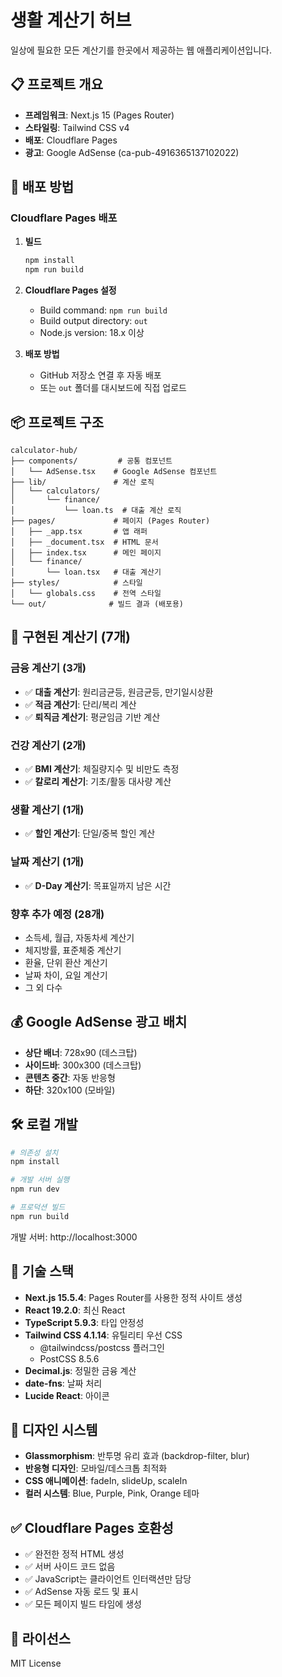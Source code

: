 # 생활 계산기 허브

일상에 필요한 모든 계산기를 한곳에서 제공하는 웹 애플리케이션입니다.

## 📋 프로젝트 개요

- **프레임워크**: Next.js 15 (Pages Router)
- **스타일링**: Tailwind CSS v4
- **배포**: Cloudflare Pages
- **광고**: Google AdSense (ca-pub-4916365137102022)

## 🚀 배포 방법

### Cloudflare Pages 배포

1. **빌드**
   ```bash
   npm install
   npm run build
   ```

2. **Cloudflare Pages 설정**
   - Build command: `npm run build`
   - Build output directory: `out`
   - Node.js version: 18.x 이상

3. **배포 방법**
   - GitHub 저장소 연결 후 자동 배포
   - 또는 `out` 폴더를 대시보드에 직접 업로드

## 📦 프로젝트 구조

```
calculator-hub/
├── components/         # 공통 컴포넌트
│   └── AdSense.tsx    # Google AdSense 컴포넌트
├── lib/               # 계산 로직
│   └── calculators/
│       └── finance/
│           └── loan.ts  # 대출 계산 로직
├── pages/             # 페이지 (Pages Router)
│   ├── _app.tsx       # 앱 래퍼
│   ├── _document.tsx  # HTML 문서
│   ├── index.tsx      # 메인 페이지
│   └── finance/
│       └── loan.tsx   # 대출 계산기
├── styles/            # 스타일
│   └── globals.css    # 전역 스타일
└── out/              # 빌드 결과 (배포용)
```

## 🧮 구현된 계산기 (7개)

### 금융 계산기 (3개)
- ✅ **대출 계산기**: 원리금균등, 원금균등, 만기일시상환
- ✅ **적금 계산기**: 단리/복리 계산
- ✅ **퇴직금 계산기**: 평균임금 기반 계산

### 건강 계산기 (2개)
- ✅ **BMI 계산기**: 체질량지수 및 비만도 측정
- ✅ **칼로리 계산기**: 기초/활동 대사량 계산

### 생활 계산기 (1개)
- ✅ **할인 계산기**: 단일/중복 할인 계산

### 날짜 계산기 (1개)
- ✅ **D-Day 계산기**: 목표일까지 남은 시간

### 향후 추가 예정 (28개)
- 소득세, 월급, 자동차세 계산기
- 체지방률, 표준체중 계산기
- 환율, 단위 환산 계산기
- 날짜 차이, 요일 계산기
- 그 외 다수

## 💰 Google AdSense 광고 배치

- **상단 배너**: 728x90 (데스크탑)
- **사이드바**: 300x300 (데스크탑)
- **콘텐츠 중간**: 자동 반응형
- **하단**: 320x100 (모바일)

## 🛠️ 로컬 개발

```bash
# 의존성 설치
npm install

# 개발 서버 실행
npm run dev

# 프로덕션 빌드
npm run build
```

개발 서버: http://localhost:3000

## 📝 기술 스택

- **Next.js 15.5.4**: Pages Router를 사용한 정적 사이트 생성
- **React 19.2.0**: 최신 React
- **TypeScript 5.9.3**: 타입 안정성
- **Tailwind CSS 4.1.14**: 유틸리티 우선 CSS
  - @tailwindcss/postcss 플러그인
  - PostCSS 8.5.6
- **Decimal.js**: 정밀한 금융 계산
- **date-fns**: 날짜 처리
- **Lucide React**: 아이콘

## 🎨 디자인 시스템

- **Glassmorphism**: 반투명 유리 효과 (backdrop-filter, blur)
- **반응형 디자인**: 모바일/데스크톱 최적화
- **CSS 애니메이션**: fadeIn, slideUp, scaleIn
- **컬러 시스템**: Blue, Purple, Pink, Orange 테마

## ✅ Cloudflare Pages 호환성

- ✅ 완전한 정적 HTML 생성
- ✅ 서버 사이드 코드 없음
- ✅ JavaScript는 클라이언트 인터랙션만 담당
- ✅ AdSense 자동 로드 및 표시
- ✅ 모든 페이지 빌드 타임에 생성

## 📄 라이선스

MIT License
